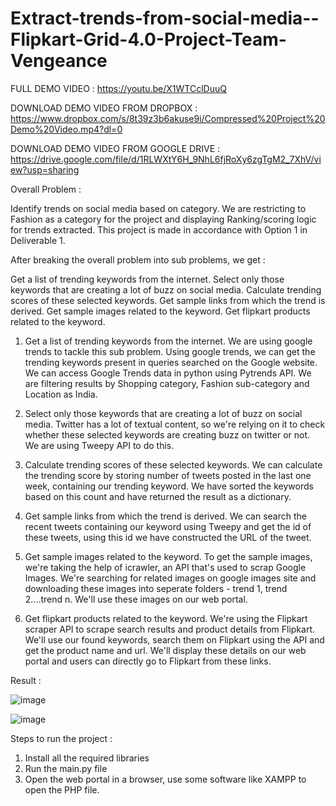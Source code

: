 # Extract-trends-from-social-media--Flipkart-Grid-4.0-Project-Team-Vengeance

FULL DEMO VIDEO : https://youtu.be/X1WTCclDuuQ 

DOWNLOAD DEMO VIDEO FROM DROPBOX : https://www.dropbox.com/s/8t39z3b6akuse9i/Compressed%20Project%20Demo%20Video.mp4?dl=0

DOWNLOAD DEMO VIDEO FROM GOOGLE DRIVE : https://drive.google.com/file/d/1RLWXtY6H_9NhL6fjRoXy6zgTgM2_7XhV/view?usp=sharing

Overall Problem :

Identify trends on social media based on category. We are restricting to Fashion as a category for the project and displaying Ranking/scoring logic for trends extracted. This project is made in accordance with Option 1 in Deliverable 1.

After breaking the overall problem into sub problems, we get :

Get a list of trending keywords from the internet.
Select only those keywords that are creating a lot of buzz on social media.
Calculate trending scores of these selected keywords.
Get sample links from which the trend is derived.
Get sample images related to the keyword.
Get flipkart products related to the keyword.

1. Get a list of trending keywords from the internet.
We are using google trends to tackle this sub problem. Using google trends, we can get the trending keywords present in queries searched on the Google website. We can access Google Trends data in python using Pytrends API. We are filtering results by Shopping category, Fashion sub-category and Location as India.

2. Select only those keywords that are creating a lot of buzz on social media.
Twitter has a lot of textual content, so we're relying on it to check whether these selected keywords are creating buzz on twitter or not. We are using Tweepy API to do this.

3. Calculate trending scores of these selected keywords.
We can calculate the trending score by storing number of tweets posted in the last one week, containing our trending keyword. We have sorted the keywords based on this count and have returned the result as a dictionary.

4. Get sample links from which the trend is derived.
We can search the recent tweets containing our keyword using Tweepy and get the id of these tweets, using this id we have constructed the URL of the tweet.

5. Get sample images related to the keyword.
To get the sample images, we're taking the help of icrawler, an API that's used to scrap Google Images. We're searching for related images on google images site and downloading these images into seperate folders - trend 1, trend 2....trend n. We'll use these images on our web portal.

6. Get flipkart products related to the keyword.
We're using the Flipkart scraper API to scrape search results and product details from Flipkart. We'll use our found keywords, search them on Flipkart using the API and get the  product name and url. We'll display these details on our web portal and users can directly go to Flipkart from these links.

Result :

![image](https://user-images.githubusercontent.com/65012840/182058759-a8658a2e-176d-4cb8-85b0-eade9cefe14a.png)

![image](https://user-images.githubusercontent.com/65012840/182058845-3d4ebd68-867f-4127-ab80-8f3d0e22cc10.png)


Steps to run the project :

1. Install all the required libraries
2. Run the main.py file
3. Open the web portal in a browser, use some software like XAMPP to open the PHP file.
